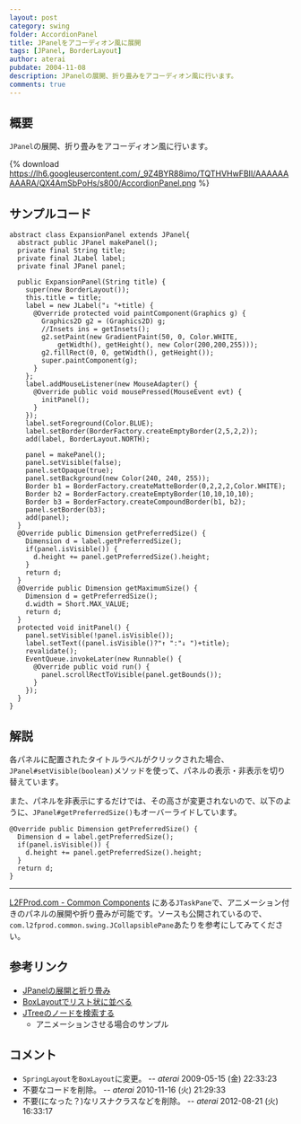 ```yaml
---
layout: post
category: swing
folder: AccordionPanel
title: JPanelをアコーディオン風に展開
tags: [JPanel, BorderLayout]
author: aterai
pubdate: 2004-11-08
description: JPanelの展開、折り畳みをアコーディオン風に行います。
comments: true
---
```

## 概要
`JPanel`の展開、折り畳みをアコーディオン風に行います。

{% download https://lh6.googleusercontent.com/_9Z4BYR88imo/TQTHVHwFBII/AAAAAAAAARA/QX4AmSbPoHs/s800/AccordionPanel.png %}

## サンプルコード
<pre class="prettyprint"><code>abstract class ExpansionPanel extends JPanel{
  abstract public JPanel makePanel();
  private final String title;
  private final JLabel label;
  private final JPanel panel;

  public ExpansionPanel(String title) {
    super(new BorderLayout());
    this.title = title;
    label = new JLabel("↓ "+title) {
      @Override protected void paintComponent(Graphics g) {
        Graphics2D g2 = (Graphics2D) g;
        //Insets ins = getInsets();
        g2.setPaint(new GradientPaint(50, 0, Color.WHITE,
            getWidth(), getHeight(), new Color(200,200,255)));
        g2.fillRect(0, 0, getWidth(), getHeight());
        super.paintComponent(g);
      }
    };
    label.addMouseListener(new MouseAdapter() {
      @Override public void mousePressed(MouseEvent evt) {
        initPanel();
      }
    });
    label.setForeground(Color.BLUE);
    label.setBorder(BorderFactory.createEmptyBorder(2,5,2,2));
    add(label, BorderLayout.NORTH);

    panel = makePanel();
    panel.setVisible(false);
    panel.setOpaque(true);
    panel.setBackground(new Color(240, 240, 255));
    Border b1 = BorderFactory.createMatteBorder(0,2,2,2,Color.WHITE);
    Border b2 = BorderFactory.createEmptyBorder(10,10,10,10);
    Border b3 = BorderFactory.createCompoundBorder(b1, b2);
    panel.setBorder(b3);
    add(panel);
  }
  @Override public Dimension getPreferredSize() {
    Dimension d = label.getPreferredSize();
    if(panel.isVisible()) {
      d.height += panel.getPreferredSize().height;
    }
    return d;
  }
  @Override public Dimension getMaximumSize() {
    Dimension d = getPreferredSize();
    d.width = Short.MAX_VALUE;
    return d;
  }
  protected void initPanel() {
    panel.setVisible(!panel.isVisible());
    label.setText((panel.isVisible()?"↑ ":"↓ ")+title);
    revalidate();
    EventQueue.invokeLater(new Runnable() {
      @Override public void run() {
        panel.scrollRectToVisible(panel.getBounds());
      }
    });
  }
}
</code></pre>

## 解説
各パネルに配置されたタイトルラベルがクリックされた場合、`JPanel#setVisible(boolean)`メソッドを使って、パネルの表示・非表示を切り替えています。

また、パネルを非表示にするだけでは、その高さが変更されないので、以下のように、`JPanel#getPreferredSize()`もオーバーライドしています。

<pre class="prettyprint"><code>@Override public Dimension getPreferredSize() {
  Dimension d = label.getPreferredSize();
  if(panel.isVisible()) {
    d.height += panel.getPreferredSize().height;
  }
  return d;
}
</code></pre>

- - - -
[L2FProd.com - Common Components](http://common.l2fprod.com/) にある`JTaskPane`で、アニメーション付きのパネルの展開や折り畳みが可能です。ソースも公開されているので、`com.l2fprod.common.swing.JCollapsiblePane`あたりを参考にしてみてください。

## 参考リンク
- [JPanelの展開と折り畳み](http://ateraimemo.com/Swing/ExpandablePanel.html)
- [BoxLayoutでリスト状に並べる](http://ateraimemo.com/Swing/ComponentList.html)
- [JTreeのノードを検索する](http://ateraimemo.com/Swing/SearchBox.html)
    - アニメーションさせる場合のサンプル

<!-- dummy comment line for breaking list -->

## コメント
- `SpringLayout`を`BoxLayout`に変更。 -- *aterai* 2009-05-15 (金) 22:33:23
- 不要なコードを削除。 -- *aterai* 2010-11-16 (火) 21:29:33
- 不要(になった？)なリスナクラスなどを削除。 -- *aterai* 2012-08-21 (火) 16:33:17

<!-- dummy comment line for breaking list -->
